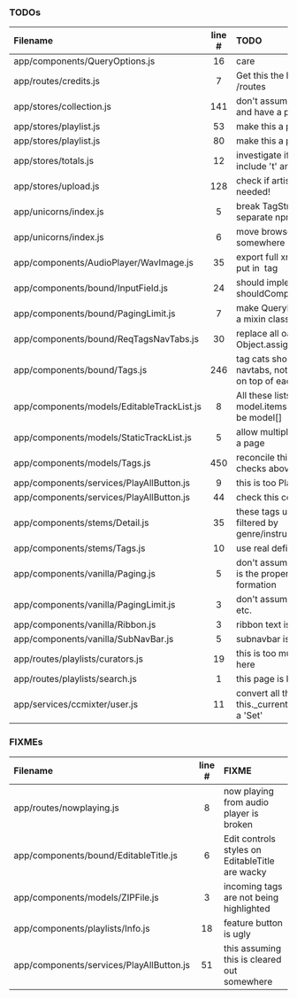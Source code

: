 ### TODOs
| Filename | line # | TODO
|:------|:------:|:------
| app/components/QueryOptions.js | 16 | care
| app/routes/credits.js | 7 | Get this the hell out of /routes
| app/stores/collection.js | 141 | don't assume this behavoir and have a policy flag
| app/stores/playlist.js | 53 | make this a property
| app/stores/playlist.js | 80 | make this a property
| app/stores/totals.js | 12 | investigate if this should include 't' and 'template'
| app/stores/upload.js | 128 | check if artist is really needed!
| app/unicorns/index.js | 5 | break TagString into separate npm module
| app/unicorns/index.js | 6 | move browser scripts somewhere else
| app/components/AudioPlayer/WavImage.js | 35 | export full xml+svg and put in <img> tag
| app/components/bound/InputField.js | 24 | should implement shouldComponentUppdate
| app/components/bound/PagingLimit.js | 7 | make QueryParamTracker a mixin class
| app/components/bound/ReqTagsNavTabs.js | 30 | replace all oassign with Object.assign
| app/components/bound/Tags.js | 246 | tag cats should be navtabs, not just stacked on top of each other
| app/components/models/EditableTrackList.js | 8 | All these lists that are model.items[] should just be model[]
| app/components/models/StaticTrackList.js | 5 | allow multiple of these on a page
| app/components/models/Tags.js | 450 | reconcile this with floating checks above
| app/components/services/PlayAllButton.js | 9 | this is too Playlist aware
| app/components/services/PlayAllButton.js | 44 | check this code
| app/components/stems/Detail.js | 35 | these tags used to be filtered by genre/instrument
| app/components/stems/Tags.js | 10 | use real defines here
| app/components/vanilla/Paging.js | 5 | don't assume that ?offset= is the proper URL formation
| app/components/vanilla/PagingLimit.js | 3 | don't assume 10, 20, 40, etc.
| app/components/vanilla/Ribbon.js | 3 | ribbon text is horked
| app/components/vanilla/SubNavBar.js | 5 | subnavbar is not in sync
| app/routes/playlists/curators.js | 19 | this is too much code for here
| app/routes/playlists/search.js | 1 | this page is broken
| app/services/ccmixter/user.js | 11 | convert all the this._currentUser magic to a 'Set'

### FIXMEs
| Filename | line # | FIXME
|:------|:------:|:------
| app/routes/nowplaying.js | 8 | now playing from audio player is broken
| app/components/bound/EditableTitle.js | 6 | Edit controls styles on EditableTitle are wacky
| app/components/models/ZIPFile.js | 3 | incoming tags are not being highlighted
| app/components/playlists/Info.js | 18 | feature button is ugly
| app/components/services/PlayAllButton.js | 51 | this assuming this is cleared out somewhere